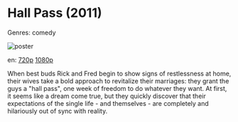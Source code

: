 # Hall Pass (2011)

Genres: comedy

![poster](http://image.tmdb.org/t/p/w500/tolXF24cKRVfqM9SPxVsi2UiKrP.jpg)

en:
  [720p](magnet:?xt=urn:btih:0180EDFC90F5214282DFE8DAF74AC5598FBEF639&tr=udp://glotorrents.pw:6969/announce&tr=udp://tracker.opentrackr.org:1337/announce&tr=udp://torrent.gresille.org:80/announce&tr=udp://tracker.openbittorrent.com:80&tr=udp://tracker.coppersurfer.tk:6969&tr=udp://tracker.leechers-paradise.org:6969&tr=udp://p4p.arenabg.ch:1337&tr=udp://tracker.internetwarriors.net:1337)
  [1080p](magnet:?xt=urn:btih:60E4639CB41E57E23DF8252E767BE794A3E475A3&tr=udp://glotorrents.pw:6969/announce&tr=udp://tracker.opentrackr.org:1337/announce&tr=udp://torrent.gresille.org:80/announce&tr=udp://tracker.openbittorrent.com:80&tr=udp://tracker.coppersurfer.tk:6969&tr=udp://tracker.leechers-paradise.org:6969&tr=udp://p4p.arenabg.ch:1337&tr=udp://tracker.internetwarriors.net:1337)
  


When best buds Rick and Fred begin to show signs of restlessness at home, their wives take a bold approach to revitalize their marriages: they grant the guys a "hall pass", one week of freedom to do whatever they want. At first, it seems like a dream come true, but they quickly discover that their expectations of the single life - and themselves - are completely and hilariously out of sync with reality.